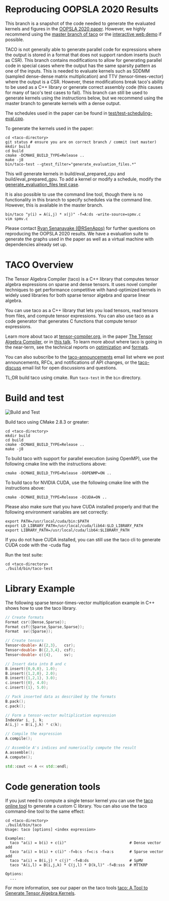 # Reproducing OOPSLA 2020 Results
This branch is a snapshot of the code needed to generate the evaluated kernels and figures in the [OOPSLA 2020 paper](https://doi.org/10.1145/3428226). However, we highly recommend using the [master branch of taco](https://github.com/tensor-compiler/taco) or the [interactive web demo](http://tensor-compiler.org/codegen.html) if possible.

TACO is not generally able to generate parallel code for expressions where the output is stored in a format that does not support random inserts (such as CSR). This branch contains modifications to allow for generating parallel code in special cases where the output has the same sparsity pattern as one of the inputs. This is needed to evaluate kernels such as SDDMM (sampled dense-dense matrix multiplication) and TTV (tensor-times-vector) where the output is a CSR. However, these modifications break taco's ability to be used as a C++ library or generate correct assembly code (this causes for many of taco's test cases to fail). This branch can still be used to generate kernels using the instructions below, but we recommend using the master branch to generate kernels with a dense output.

The schedules used in the paper can be found in [test/test-scheduling-eval.cpp](test/tests-scheduling-eval.cpp).

To generate the kernels used in the paper:

    cd <taco-directory>
    git status # ensure you are on correct branch / commit (not master)
    mkdir build
    cd build
    cmake -DCMAKE_BUILD_TYPE=Release ..
    make -j8
    bin/taco-test --gtest_filter="generate_evaluation_files.*"
    
This will generate kernels in build/eval_prepared_cpu and build/eval_prepared_gpu. To add a kernel or modify a schedule, modify the [generate_evaluation_files test case](https://github.com/RSenApps/taco/blob/ea50ecfb9fa5fc0c8c9a435e5994f51a81ead427/test/tests-scheduling-eval.cpp#L1148).

It is also possible to use the command line tool, though there is no functionality in this branch to specify schedules via the command line. However, this is available in the master branch.

    bin/taco "y(i) = A(i,j) * x(j)" -f=A:ds -write-source=spmv.c
    vim spmv.c

Please contact [Ryan Senanayake (@RSenApps)](https://github.com/rsenapps/) for further questions on reproducing the OOPSLA 2020 results. We have a evaluation suite to generate the graphs used in the paper as well as a virtual machine with dependencies already set up.

# TACO Overview

The Tensor Algebra Compiler (taco) is a C++ library that computes
tensor algebra expressions on sparse and dense tensors.  It uses novel
compiler techniques to get performance competitive with hand-optimized
kernels in widely used libraries for both sparse tensor algebra and
sparse linear algebra.

You can use taco as a C++ library that lets you load tensors, read
tensors from files, and compute tensor expressions.  You can also use
taco as a code generator that generates C functions that compute
tensor expressions.

Learn more about taco at
[tensor-compiler.org](https://tensor-compiler.org), in the paper
[The Tensor Algebra Compiler](http://tensor-compiler.org/kjolstad-oopsla17-tensor-compiler.pdf),
or in [this talk](https://youtu.be/Kffbzf9etLE).  To learn more about
where taco is going in the near-term, see the technical reports on
[optimization](https://arxiv.org/abs/1802.10574) and
[formats](https://arxiv.org/abs/1804.10112).

You can also subscribe to the
[taco-announcements](https://lists.csail.mit.edu/mailman/listinfo/taco-announcements)
email list where we post announcements, RFCs, and notifications of API
changes, or the [taco-discuss](https://lists.csail.mit.edu/mailman/listinfo/taco-discuss)
email list for open discussions and questions.

TL;DR build taco using cmake. Run `taco-test` in the `bin` directory.


# Build and test 
![Build and Test](https://github.com/RSenApps/taco/workflows/Build%20and%20Test/badge.svg?branch=master)

Build taco using CMake 2.8.3 or greater:

    cd <taco-directory>
    mkdir build
    cd build
    cmake -DCMAKE_BUILD_TYPE=Release ..
    make -j8
  
To build taco with support for parallel execution (using OpenMP), use the following cmake line with the instructions above:

    cmake -DCMAKE_BUILD_TYPE=Release -DOPENMP=ON ..

To build taco for NVIDIA CUDA, use the following cmake line with the instructions above:

    cmake -DCMAKE_BUILD_TYPE=Release -DCUDA=ON ..

Please also make sure that you have CUDA installed properly and that the following environment variables are set correctly:
    
    export PATH=/usr/local/cuda/bin:$PATH
    export LD_LIBRARY_PATH=/usr/local/cuda/lib64:$LD_LIBRARY_PATH
    export LIBRARY_PATH=/usr/local/cuda/lib64:$LIBRARY_PATH
    
If you do not have CUDA installed, you can still use the taco cli to generate CUDA code with the -cuda flag

Run the test suite:

    cd <taco-directory>
    ./build/bin/taco-test


# Library Example

The following sparse tensor-times-vector multiplication example in C++
shows how to use the taco library.

```C++
// Create formats
Format csr({Dense,Sparse});
Format csf({Sparse,Sparse,Sparse});
Format  sv({Sparse});

// Create tensors
Tensor<double> A({2,3},   csr);
Tensor<double> B({2,3,4}, csf);
Tensor<double> c({4},     sv);

// Insert data into B and c
B.insert({0,0,0}, 1.0);
B.insert({1,2,0}, 2.0);
B.insert({1,2,1}, 3.0);
c.insert({0}, 4.0);
c.insert({1}, 5.0);

// Pack inserted data as described by the formats
B.pack();
c.pack();

// Form a tensor-vector multiplication expression
IndexVar i, j, k;
A(i,j) = B(i,j,k) * c(k);

// Compile the expression
A.compile();

// Assemble A's indices and numerically compute the result
A.assemble();
A.compute();

std::cout << A << std::endl;
```

# Code generation tools

If you just need to compute a single tensor kernel you can use the
[taco online tool](http://www.tensor-compiler.org/online) to generate
a custom C library.  You can also use the taco command-line tool to
the same effect:

    cd <taco-directory>
    ./build/bin/taco
    Usage: taco [options] <index expression>
    
    Examples:
      taco "a(i) = b(i) + c(i)"                            # Dense vector add
      taco "a(i) = b(i) + c(i)" -f=b:s -f=c:s -f=a:s       # Sparse vector add
      taco "a(i) = B(i,j) * c(j)" -f=B:ds                  # SpMV
      taco "A(i,l) = B(i,j,k) * C(j,l) * D(k,l)" -f=B:sss  # MTTKRP

    Options:
      ...

For more information, see our paper on the taco tools
[taco: A Tool to Generate Tensor Algebra Kernels](http://tensor-compiler.org/kjolstad-ase17-tools.pdf).
